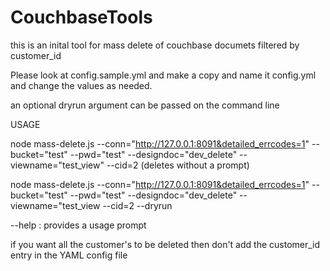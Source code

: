# CouchbaseTools

this is an inital tool for mass delete of couchbase documets filtered by customer_id

Please look at config.sample.yml and make a copy and name it config.yml and change the values as needed.

an optional dryrun argument can be passed on the command line

USAGE 

node mass-delete.js --conn="http://127.0.0.1:8091&detailed_errcodes=1" --bucket="test" --pwd="test" --designdoc="dev_delete" --viewname="test_view" --cid=2 (deletes without a prompt)


node mass-delete.js --conn="http://127.0.0.1:8091&detailed_errcodes=1" --bucket="test" --pwd="test" --designdoc="dev_delete" --viewname="test_view --cid=2 --dryrun

--help : provides a usage prompt 


if you want all the customer's to be deleted then don't add the customer_id entry in the YAML config file
